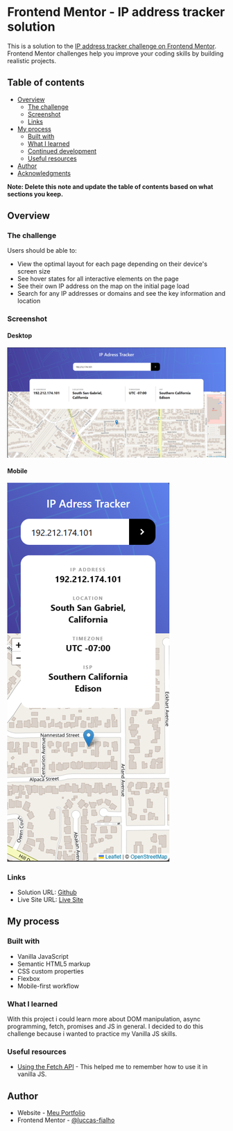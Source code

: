 # Frontend Mentor - IP address tracker solution

This is a solution to the [IP address tracker challenge on Frontend Mentor](https://www.frontendmentor.io/challenges/ip-address-tracker-I8-0yYAH0). Frontend Mentor challenges help you improve your coding skills by building realistic projects. 

## Table of contents

- [Overview](#overview)
  - [The challenge](#the-challenge)
  - [Screenshot](#screenshot)
  - [Links](#links)
- [My process](#my-process)
  - [Built with](#built-with)
  - [What I learned](#what-i-learned)
  - [Continued development](#continued-development)
  - [Useful resources](#useful-resources)
- [Author](#author)
- [Acknowledgments](#acknowledgments)

**Note: Delete this note and update the table of contents based on what sections you keep.**

## Overview

### The challenge

Users should be able to:

- View the optimal layout for each page depending on their device's screen size
- See hover states for all interactive elements on the page
- See their own IP address on the map on the initial page load
- Search for any IP addresses or domains and see the key information and location

### Screenshot

#### Desktop
![](./design/my-design/desktop_design.png)

#### Mobile
![](./design/my-design/mobile_design.png)

### Links

- Solution URL: [Github](https://github.com/luccas-fialho/ip-tracker)
- Live Site URL: [Live Site](https://ip-tracker-two-gamma.vercel.app/)

## My process

### Built with

- Vanilla JavaScript
- Semantic HTML5 markup
- CSS custom properties
- Flexbox
- Mobile-first workflow

### What I learned

With this project i could learn more about DOM manipulation, async programming, fetch, promises and JS in general. I decided to do this challenge because i wanted to practice my Vanilla JS skills.

### Useful resources

- [Using the Fetch API](https://developer.mozilla.org/en-US/docs/Web/API/Fetch_API/Using_Fetch) - This helped me to remember how to use it in vanilla JS.

## Author

- Website - [Meu Portfolio](https://luccas-fialho.github.io/portfolio/)
- Frontend Mentor - [@luccas-fialho](https://www.frontendmentor.io/profile/luccas-fialho)
